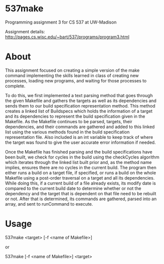 # **537make**

Programming assignment 3 for CS 537 at UW-Madison

Assignment details: http://pages.cs.wisc.edu/~bart/537/programs/program3.html

# **About**

This assignment focused on creating a simple version of the make command implementing the skills learned in class of creating new processes, loading new programs, and waiting for those processes to complete.

To do this, we first implemented a text parsing method that goes through the given Makefile and gathers the targets as well as its dependencies and sends them to our build specification representation method. This method creates a linked list of Buildspecs which holds the information of a target and its dependencies to represent the build specification given in the Makefile. As the Makefile continues to be parsed, targets, their dependencies, and their commands are gathered and added to this linked list using the various methods found in the build specification representation file. Also included is an int variable to keep track of where the target was found to give the user accurate error information if needed.

Once the Makefile has finished parsing and the build specifications have been built, we check for cycles in the build using the checkCycles algorithm which iterates through the linked list built prior and, as the method name implies, ensures there are no cycles in the current build. The program then either runs a build on a target file, if specified, or runs a build on the whole Makefile using a post-order traversal on a target and all its dependencies. While doing this, if a current build of a file already exists, its modify date is compared to the current build date to determine whether or not the dependency and the target that is dependent on that file need to be rebuilt or not. After that is determined, its commands are gathered, parsed into an array, and sent to runCommand to execute.

# **Usage**

537make \<target\> [-f \<name of Makefile\>]

or

537make [-f \<name of Makefile\>] \<target\>
